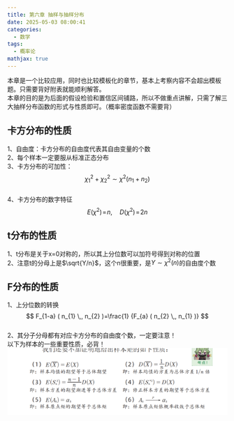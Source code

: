 ```yaml
---
title: 第六章 抽样与抽样分布
date: 2025-05-03 08:00:41
categories:
  - 数学
tags:
  - 概率论
mathjax: true
---
```


本章是一个比较应用，同时也比较模板化的章节，基本上考察内容不会超出模板题。只需要背好附表就能顺利解答。  
本章的目的是为后面的假设检验和置信区间铺路，所以不做重点讲解，只需了解三大抽样分布函数的形式与性质即可。（概率密度函数不需要背）  

## 卡方分布的性质  
1、自由度：卡方分布的自由度代表其自由变量的个数  
2、每个样本一定要服从标准正态分布  
3、卡方分布的可加性：  
$$  
\chi_{1}^{2}+\chi_{2}^{2} \sim\chi^{2} \left( n_{1}+n_{2} \right)  
$$  
4、卡方分布的数字特征  
$$  
E ( \chi^{2} ) \!=\! n, \quad D ( \chi^{2} ) \!=\! 2 n  
$$  

## t分布的性质  
1、t分布是关于x=0对称的，所以其上分位数可以加符号得到对称的位置  
2、注意t的分母上是$\sqrt{Y/n}$，这个n很重要，是$Y\sim \chi^2(n)$的自由度个数  

## F分布的性质  
1、上分位数的转换  
$$  
F_{1-a} ( n_{1} \,, n_{2} )=\frac{1} {F_{a} ( n_{2} \,, n_{1} )}  
$$  
2、其分子分母都有对应卡方分布的自由度个数，一定要注意！  
以下为样本的一些重要性质，必背！  
![图片描述](/IMG/Pasted%20image%2020241226215206.png)  